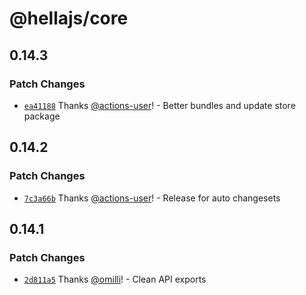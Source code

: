 # @hellajs/core

## 0.14.3

### Patch Changes

- [`ea41188`](https://github.com/omilli/hellajs/commit/ea41188e7f03960cd0a39b30309f962c469419f0) Thanks [@actions-user](https://github.com/actions-user)! - Better bundles and update store package

## 0.14.2

### Patch Changes

- [`7c3a66b`](https://github.com/omilli/hellajs/commit/7c3a66bd4b3c7ea2c577030be122018253580824) Thanks [@actions-user](https://github.com/actions-user)! - Release for auto changesets

## 0.14.1

### Patch Changes

- [`2d811a5`](https://github.com/omilli/hellajs/commit/2d811a59a99acb5fb90e1885e28c331ef308aab4) Thanks [@omilli](https://github.com/omilli)! - Clean API exports
